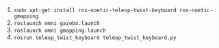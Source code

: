 1. `sudo apt-get install ros-noetic-teleop-twist-keyboard ros-noetic-gmapping`
2. `roslaunch omni gazebo.launch`
3. `roslaunch omni gmapping.launch`
4. `rosrun teleop_twist_keyboard teleop_twist_keyboard.py`
